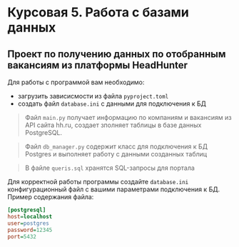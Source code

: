 # Курсовая 5. Работа с базами данных

## Проект по получению данных по отобранным вакансиям из платформы HeadHunter 

Для работы с программой вам необходимо:
- загрузить зависисмости из файла `pyproject.toml`
- создать файл `database.ini` с данными для подключения к БД

> Файл `main.py` получает информацию по компаниям и вакансиям из API сайта hh.ru, создает зполняет таблицы в базе данных PostgreSQL.

> Файл `db_manager.py` содержит класс для подключения к БД Postgres и выполняет работу с данными созданных таблиц

> В файле `queris.sql` хранятся SQL-запросы для портала 
 
Для корректной работы программы создайте `database.ini` конфигурационный файл с вашими параметрами подключения к БД.
</br>
Пример содержания файла:
```ini
[postgresql]
host=localhost
user=postgres
password=12345
port=5432
```